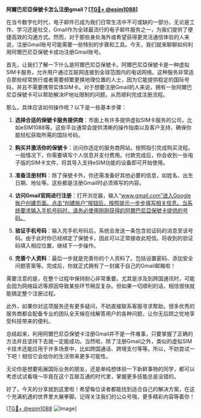 **阿爾巴尼亞保號卡怎么注册gmail？[[TG💪+ @esim1088](https://t.me/s/esim1088)]**

在当今数字化时代，电子邮件已成为我们日常生活中不可或缺的一部分。无论是工作、学习还是社交，Gmail作为全球最流行的电子邮件服务之一，为我们提供了便捷高效的沟通方式。然而，对于那些身处海外或希望获得更灵活通信体验的人来说，注册Gmail账号可能需要一些特别的步骤和工具。今天，我们就来聊聊如何利用阿爾巴尼亞保號卡成功注册Gmail账号。

首先，让我们了解一下什么是阿爾巴尼亞保號卡。阿爾巴尼亞保號卡是一种虚拟SIM卡服务，允许用户通过互联网连接到全球范围内的电话网络。这种服务非常适合那些经常旅行或者需要频繁更换地理位置的人士，因为它能提供稳定的国际号码，并且不需要携带实体SIM卡。对于想要注册Gmail的人来说，拥有一张阿爾巴尼亞保號卡可以帮助解决IP地址限制的问题，从而顺利完成注册流程。

那么，具体应该如何操作呢？以下是一些基本步骤：

1. **选择合适的保號卡服务提供商**：市面上有许多提供虚拟SIM卡服务的公司，比如eSIM1088等。这些平台通常会提供清晰的操作指南以及客户支持，确保你能轻松获取所需的国际号码。

2. **购买并激活你的保號卡**：访问你选定的服务商网站，按照指引完成购买流程。一般情况下，你需要填写个人信息并支付费用。付款完成后，你会收到一张电子版的SIM卡文件，将其导入支持eSIM功能的设备即可开始使用。

3. **准备注册材料**：除了保號卡外，你还需准备好其他必要的信息，如姓名、出生日期、地址等。这些都是注册Gmail时必须填写的内容。

4. **访问Gmail官网进行注册**：打开浏览器，输入“www.gmail.com”进入Google账户创建页面。点击“创建账户”按钮后，按照提示一步步填写相关信息。当系统要求输入手机号码时，请务必使用刚刚获得的阿爾巴尼亞保號卡提供的号码。

5. **验证手机号码**：输入完手机号码后，系统会发送一条包含验证码的消息至该号码。由于此时你已经绑定了保號卡，因此可以正常接收此短信。将收到的验证码填入相应位置，继续下一步操作。

6. **完善个人资料**：最后一步就是完善你的个人资料了。包括设置密码、添加安全问题答案等。完成后，你就正式拥有了一封属于自己的Gmail邮箱啦！

需要注意的是，在整个过程中保持耐心非常重要。尤其是涉及到跨国通讯时，可能会因为网络延迟等原因导致某些环节稍显复杂。但如果一切顺利的话，相信很快就能搞定整个注册过程。

此外，如果你对这项服务还有更多疑问，不妨直接联系客服寻求帮助。很多优秀的服务商都会配备专业的团队全天候在线解答用户的各种问题，让你无后顾之忧地享受科技带来的便利。

总结起来，利用阿爾巴尼亞保號卡注册Gmail并不是一件难事，只要掌握了正确的方法并且坚持下去就一定能成功。当然啦，除了注册Gmail之外，类似的虚拟SIM卡技术还能应用于许多场景中，比如跨国通话、跨境支付等等。所以，不妨尝试一下吧！相信它会给你的生活带来更多可能性。

无论你是想要拓展国际业务的朋友，还是单纯想体验一下新鲜事物的同学，都可以考虑试试看哦～毕竟在这个互联互通的时代里，掌握更多技能总是没错的。

好了，今天的分享就到这里啦！希望每位读者都能找到适合自己的解决方案，在这个充满机遇的世界里大展拳脚。记得关注我们的公众号哦，更多精彩内容等着你！

[[TG💪+ @esim1088](https://t.me/s/esim1088) ![Image](https://i.postimg.cc/4NQfJmqS/Snipaste-2025-05-13-00-14-12.png)]